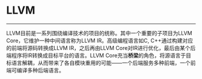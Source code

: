 # LLVM

---

LLVM目前是一系列围绕编译技术的项目的统称。其中一个重要的子项目为LLVM Core，它维护一种中间语言称为LLVM IR。高级编程语言如C, C++通过构建对应的前端将源码转换成LLVM IR，之后再由LLVM Core对IR进行优化，最后由某个后端程序将IR转换成目标平台的语言。LLVM Core充当**桥梁**的角色，将源语言于目标语言解耦，从而带来了各自模块重用的可能——一个后端服务多种前端，一个前端可编译多种后端语言。

